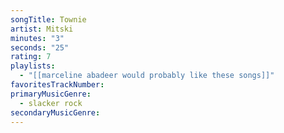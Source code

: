 ```yaml
---
songTitle: Townie
artist: Mitski
minutes: "3"
seconds: "25"
rating: 7
playlists:
  - "[[marceline abadeer would probably like these songs]]"
favoritesTrackNumber:
primaryMusicGenre:
  - slacker rock
secondaryMusicGenre:
---
```

